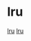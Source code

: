 
# lru

[lru](https://www.jianshu.com/p/ec1952b9d84a)
[lru](https://www.cnblogs.com/xiang9286/p/11191568.html)